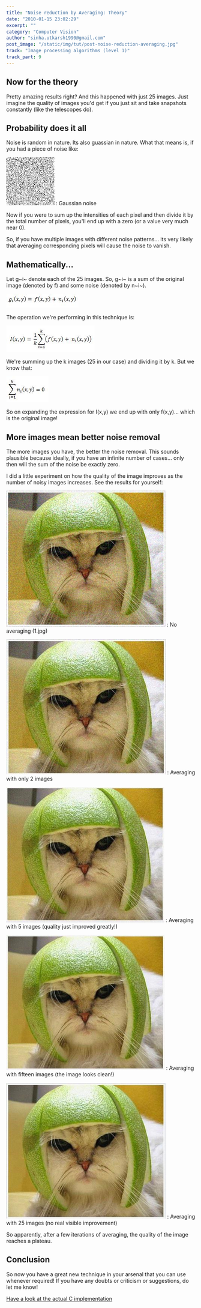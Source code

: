 ```yaml
---
title: "Noise reduction by Averaging: Theory"
date: "2010-01-15 23:02:29"
excerpt: ""
category: "Computer Vision"
author: "sinha.utkarsh1990@gmail.com"
post_image: "/static/img/tut/post-noise-reduction-averaging.jpg"
track: "Image processing algorithms (level 1)"
track_part: 9
---
```



## Now for the theory

Pretty amazing results right? And this happened with just 25 images. Just imagine the quality of images you'd get if you just sit and take snapshots constantly (like the telescopes do). 

## Probability does it all

Noise is random in nature. Its also guassian in nature. What that means is, if you had a piece of noise like:

![Gaussian noise](/static/img/tut/noise_guassian.jpg)
: Gaussian noise

Now if you were to sum up the intensities of each pixel and then divide it by the total number of pixels, you'll end up with a zero (or a value very much near 0).

So, if you have multiple images with different noise patterns... its very likely that averaging corresponding pixels will cause the noise to vanish. 

## Mathematically...

Let g~i~ denote each of the 25 images. So, g~i~ is a sum of the original image (denoted by f) and some noise (denoted by n~i~).

![The image, mathematically](/static/img/tut/image_noise_sum.jpg)

The operation we're performing in this technique is:

![Averaging operation done](/static/img/tut/noise_average_operation_done.jpg)

We're summing up the k images (25 in our case) and dividing it by k. But we know that:

![The sum is zero!](/static/img/tut/sum_noise_zero.jpg)

So on expanding the expression for I(x,y) we end up with only f(x,y)... which is the original image! 

## More images mean better noise removal

The more images you have, the better the noise removal. This sounds plausible because ideally, if you have an infinite number of cases... only then will the sum of the noise be exactly zero.

I did a little experiment on how the quality of the image improves as the number of noisy images increases. See the results for yourself: 

![Noisy 1](/static/img/tut/1.jpg)
: No averaging (1.jpg)

![Result of averaging two images](/static/img/tut/averaging_two.jpg)
: Averaging with only 2 images

![Averaging five images](/static/img/tut/averaging_five.jpg)
: Averaging with 5 images (quality just improved greatly!)

![After fifteen images](/static/img/tut/averaging_fifteen.jpg)
: Averaging with fifteen images (the image looks clean!)

![The final result](/static/img/tut/averaging_result.jpg)
: Averaging with 25 images (no real visible improvement)

So apparently, after a few iterations of averaging, the quality of the image reaches a plateau. 

## Conclusion

So now you have a great new technique in your arsenal that you can use whenever required! If you have any doubts or criticism or suggestions, do let me know!

[Have a look at the actual C implementation](/tutorials/noise-reduction-by-averaging/)
